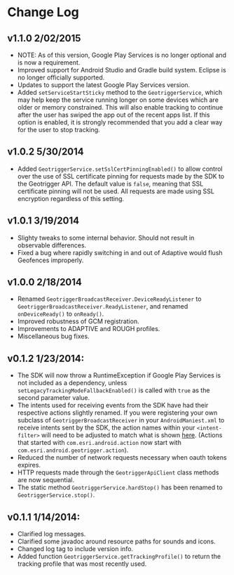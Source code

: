 # Change Log

## v1.1.0 2/02/2015

* NOTE: As of this version, Google Play Services is no longer optional and is now a requirement.
* Improved support for Android Studio and Gradle build system. Eclipse is no longer officially supported.
* Updates to support the latest Google Play Services version.
* Added `setServiceStartSticky` method to the `GeotriggerService`, which may help keep the service running longer on some devices which are older or memory constrained. This will also enable tracking to continue after the user has swiped the app out of the recent apps list. If this option is enabled, it is strongly recommended that you add a clear way for the user to stop tracking.

## v1.0.2 5/30/2014

* Added `GeotriggerService.setSslCertPinningEnabled()` to allow control over the use of SSL certificate pinning for requests made by the SDK to the Geotrigger API. The default value is `false`, meaning that SSL certificate pinning will not be used. All requests are made using SSL encryption regardless of this setting.

## v1.0.1 3/19/2014

* Slighty tweaks to some internal behavior. Should not result in observable differences.
* Fixed a bug where rapidly switching in and out of Adaptive would flush Geofences improperly.

## v1.0.0 2/18/2014

* Renamed `GeotriggerBroadcastReceiver.DeviceReadyListener` to `GeotriggerBroadcastReceiver.ReadyListener`, and renamed `onDeviceReady()` to `onReady()`.
* Improved robustness of GCM registration.
* Improvements to ADAPTIVE and ROUGH profiles.
* Miscellaneous bug fixes.

## v0.1.2 1/23/2014:

* The SDK will now throw a RuntimeException if Google Play Services is not included as a dependency, unless `setLegacyTrackingModeFallbackEnabled()` is called with `true` as the second parameter value.
* The intents used for receiving events from the SDK have had their respective actions slightly renamed. If you were registering your own subclass of `GeotriggerBroadcastReceiver` in your `AndroidManiest.xml` to receive intents sent by the SDK, the action names within your `<intent-filter>` will need to be adjusted to match what is shown [here][handling-events-doc]. (Actions that started with `com.esri.android.action` now start with `com.esri.android.geotrigger.action`).
* Reduced the number of network requests necessary when oauth tokens expires.
* HTTP requests made through the `GeotriggerApiClient` class methods are now sequential.
* The static method `GeotriggerService.hardStop()` has been renamed to `GeotriggerService.stop()`.

## v0.1.1 1/14/2014:

* Clarified log messages.
* Clarified some javadoc around resource paths for sounds and icons.
* Changed log tag to include version info.
* Added function `GeotriggerService.getTrackingProfile()` to return the tracking profile that was most recently used.

[handling-events-doc]: https://developers.arcgis.com/en/geotrigger-service/guide/android-handling-events/

